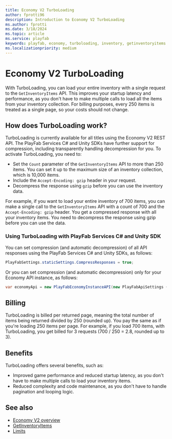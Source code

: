 ```yaml
---
title: Economy V2 TurboLoading
author: fprotti96
description: Introduction to Economy V2 TurboLoading
ms.author: fprotti
ms.date: 3/18/2024
ms.topic: article
ms.service: playfab
keywords: playfab, economy, turboloading, inventory, getinventoryitems
ms.localizationpriority: medium
---
```


# Economy V2 TurboLoading

With TurboLoading, you can load your entire inventory with a single request to the `GetInventoryItems` API. This improves your startup latency and performance, as you don't have to make multiple calls to load all the items from your inventory collection. For billing purposes, every 250 items is treated as a single page, so your costs should not change.

## How does TurboLoading work?

TurboLoading is currently available for all titles using the Economy V2 REST API. The PlayFab Services C# and Unity SDKs have further support for compression, including transparently handling decompression for you. To activate TurboLoading, you need to:

- Set the `Count` parameter of the `GetInventoryItems` API to more than 250 items. You can set it up to the maximum size of an inventory collection, which is 10,000 items.
- Include the `Accept-Encoding: gzip` header in your request.
- Decompress the response using `gzip` before you can use the inventory data.

For example, if you want to load your entire inventory of 700 items, you can make a single call to the `GetInventoryItems` API with a count of 700 and the `Accept-Encoding: gzip` header. You get a compressed response with all your inventory items. You need to decompress the response using gzip before you can use the data.

### Using TurboLoading with PlayFab Services C# and Unity SDK

You can set compression (and automatic decompression) of all API responses using the PlayFab Services C# and Unity SDKs, as follows:

```csharp
PlayFabSettings.staticSettings.CompressResponses = true;
```

Or you can set compression (and automatic decompression) only for your Economy API instance, as follows:

```csharp
var economyApi = new PlayFabEconomyInstanceAPI(new PlayFabApiSettings { CompressResponses = true }, authContext);
```

## Billing

TurboLoading is billed per returned page, meaning the total number of items being returned divided by 250 (rounded up). You pay the same as if you're loading 250 items per page. For example, if you load 700 items, with TurboLoading, you get billed for 3 requests (700 / 250 = 2.8, rounded up to 3).

## Benefits

TurboLoading offers several benefits, such as:

- Improved game performance and reduced startup latency, as you don't have to make multiple calls to load your inventory items.
- Reduced complexity and code maintenance, as you don't have to handle pagination and looping logic.

## See also

* [Economy V2 overview](../../economy-v2/overview.md)
* [GetInventoryItems](/rest/api/playfab/economy/inventory/get-inventory-items)
* [Limits](../../economy-v2/limits.md)